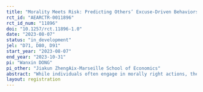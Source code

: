 ```yaml
---
title: "Morality Meets Risk: Predicting Others’ Excuse-Driven Behaviors"
rct_id: "AEARCTR-0011896"
rct_id_num: "11896"
doi: "10.1257/rct.11896-1.0"
date: "2023-08-07"
status: "in_development"
jel: "D71, D80, D91"
start_year: "2023-08-07"
end_year: "2023-10-31"
pi: "Wanxin DONG"
pi_other: "Jiakun ZhengAix-Marseille School of Economics"
abstract: "While individuals often engage in morally right actions, they prioritize their self-interest over moral considerations. Previous research has shown that people often manipulate information processing to rationalize their egoistic behavior, using situational uncertainties as excuses to justify their choices. However, a crucial issue is whether individuals can recognize the excuse-based actions of others. The research investigates individuals’ ability to predict others’ behavior in risky decision-making. In our laboratory experiment, participants make a decision task and a prediction task. The decision task will assess participants’ excuse-driven risk preferences, while the prediction task will delve into their predictions regarding others’ behaviors under the same risk scenario. Our hypothesis suggests that individuals possess the capacity to anticipate the excuse-driven behavior of others, but they may underestimate the intensity of self-interested actions exhibited by their peers."
layout: registration
---
```


